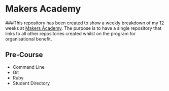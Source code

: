 Makers Academy
===================

###This repository has been created to show a weekly breakdown of my 12 weeks at [Makers Academy](https://www.makersacademy.com). The purpose is to have a single repository that links to all other repositories created whilst on the program for organisational benefit.

Pre-Course
-----------

  - Command Line
  - Git
  - Ruby
  - Student Directory
